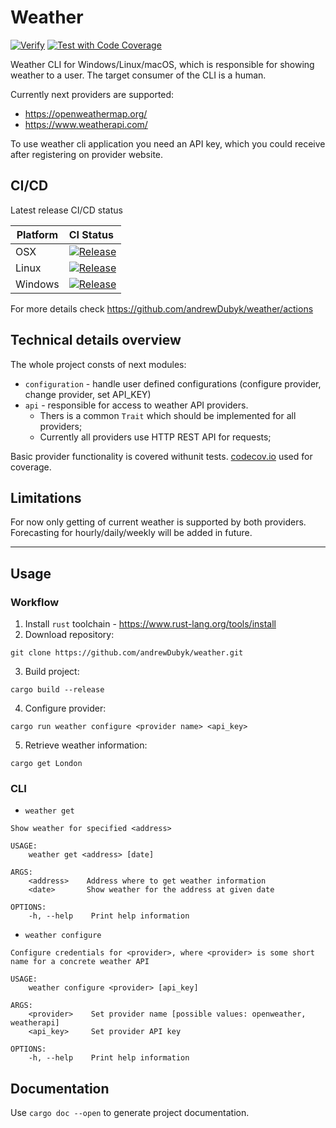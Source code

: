 
# Weather

[![Verify](https://github.com/andrewDubyk/weather/actions/workflows/verify.yaml/badge.svg)](https://github.com/andrewDubyk/weather/actions/workflows/verify.yaml) [![Test with Code Coverage](https://github.com/andrewDubyk/weather/actions/workflows/test.yaml/badge.svg)](https://github.com/andrewDubyk/weather/actions/workflows/test.yaml)


Weather CLI for Windows/Linux/macOS, which is responsible for showing weather to a user. The target consumer of the CLI is a human.

Currently next providers are supported:

- https://openweathermap.org/
- https://www.weatherapi.com/

To use weather cli application you need an API key, which you could receive after registering on provider website.

## CI/CD

Latest release CI/CD status

Platform | CI Status
---------|:---------
OSX      | [![Release](https://github.com/andrewDubyk/weather/actions/workflows/release.yaml/badge.svg)](https://github.com/andrewDubyk/weather/actions/workflows/release.yaml)
Linux    | [![Release](https://github.com/andrewDubyk/weather/actions/workflows/release.yaml/badge.svg)](https://github.com/andrewDubyk/weather/actions/workflows/release.yaml)
Windows  | [![Release](https://github.com/andrewDubyk/weather/actions/workflows/release.yaml/badge.svg)](https://github.com/andrewDubyk/weather/actions/workflows/release.yaml)

For more details check https://github.com/andrewDubyk/weather/actions

## Technical details overview

The whole project consts of next modules:

- `configuration` - handle user defined configurations (configure provider, change provider, set API_KEY)
- `api` - responsible for access to weather API providers.
    - Thers is a common `Trait` which should be implemented for all providers;
    - Currently all providers use HTTP REST API for requests;

Basic provider functionality is covered withunit tests. [codecov.io](https://codecov.io/) used for coverage.

## Limitations

For now only getting of current weather is supported by both providers. Forecasting for hourly/daily/weekly will be added in future.

---

## Usage

### Workflow
1. Install `rust` toolchain - https://www.rust-lang.org/tools/install
2. Download repository:
```
git clone https://github.com/andrewDubyk/weather.git
```

3. Build project:
```
cargo build --release
```

4. Configure provider:
```
cargo run weather configure <provider name> <api_key> 
```
5. Retrieve weather information:
```
cargo get London
```

### CLI

- `weather get`

```
Show weather for specified <address>

USAGE:
    weather get <address> [date]

ARGS:
    <address>    Address where to get weather information
    <date>       Show weather for the address at given date

OPTIONS:
    -h, --help    Print help information
```

- `weather configure`

```
Configure credentials for <provider>, where <provider> is some short name for a concrete weather API

USAGE:
    weather configure <provider> [api_key]

ARGS:
    <provider>    Set provider name [possible values: openweather, weatherapi]
    <api_key>     Set provider API key

OPTIONS:
    -h, --help    Print help information
```

## Documentation

Use `cargo doc --open` to generate project documentation.
